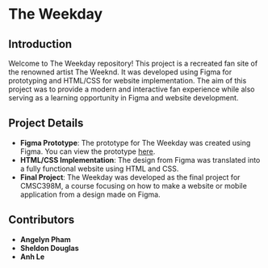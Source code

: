 # The Weekday

## Introduction
Welcome to The Weekday repository! This project is a recreated fan site of the renowned artist The Weeknd. It was developed using Figma for prototyping and HTML/CSS for website implementation. The aim of this project was to provide a modern and interactive fan experience while also serving as a learning opportunity in Figma and website development.

## Project Details
- **Figma Prototype**: The prototype for The Weekday was created using Figma. You can view the prototype [here](https://www.figma.com/file/2inrMPIqfuQyPv48IYmGz3/Angelyn-Pham%2C-Sheldon-Douglas%2C-Anh-Le?type=design&mode=design&t=DdmUQr3haui11ZCQ-1).
- **HTML/CSS Implementation**: The design from Figma was translated into a fully functional website using HTML and CSS.
- **Final Project**: The Weekday was developed as the final project for CMSC398M, a course focusing on how to make a website or mobile application from a design made on Figma.

## Contributors
- **Angelyn Pham**
- **Sheldon Douglas**
- **Anh Le**
